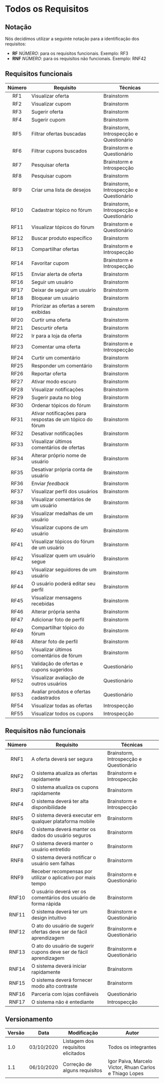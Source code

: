 # Todos os Requisitos

## Notação

Nós decidimos utilizar a seguinte notação para a identificação dos requisitos:

- **RF** *NÚMERO*: para os requisitos funcionais. Exemplo: RF3
- **RNF** *NÚMERO*: para os requisitos não funcionais. Exemplo: RNF42


## Requisitos funcionais

| Número | Requisito | Técnicas |
|:--:|--|--|
|RF1| Visualizar oferta | Brainstorm |
|RF2| Visualizar cupom | Brainstorm |
|RF3| Sugerir oferta | Brainstorm |
|RF4| Sugerir cupom | Brainstorm |
|RF5| Filtrar ofertas buscadas | Brainstorm, Introspecção e Questionário |
|RF6| Filtrar cupons buscados | Brainstorm e Questionário |
|RF7| Pesquisar oferta | Brainstorm e Introspecção |
|RF8| Pesquisar cupom | Brainstorm |
|RF9| Criar uma lista de desejos | Brainstorm, Introspecção e Questionário |
|RF10| Cadastrar tópico no fórum | Brainstorm, Introspecção e Questionário |
|RF11| Visualizar tópicos do fórum | Brainstorm e Questionário |
|RF12| Buscar produto específico | Brainstorm |
|RF13| Compartilhar ofertas | Brainstorm e Introspecção |
|RF14| Favoritar cupom | Brainstorm e Introspecção |
|RF15| Enviar alerta de oferta | Brainstorm |
|RF16| Seguir um usuário | Brainstorm |
|RF17| Deixar de seguir um usuário | Brainstorm |
|RF18| Bloquear um usuário | Brainstorm |
|RF19| Priorizar as ofertas a serem exibidas | Brainstorm |
|RF20| Curtir uma oferta | Brainstorm |
|RF21| Descurtir oferta | Brainstorm |
|RF22| Ir para a loja da oferta | Brainstorm |
|RF23| Comentar uma oferta | Brainstorm e Introspecção |
|RF24| Curtir um comentário | Brainstorm |
|RF25| Responder um comentário | Brainstorm |
|RF26| Reportar oferta | Brainstorm |
|RF27| Ativar modo escuro | Brainstorm |
|RF28| Visualizar notificações | Brainstorm |
|RF29| Sugerir pauta no blog | Brainstorm |
|RF30| Ordenar tópicos do fórum | Brainstorm |
|RF31| Ativar notificações para respostas de um tópico do fórum | Brainstorm |
|RF32| Desativar notificações | Brainstorm |
|RF33| Visualizar últimos comentários de ofertas | Brainstorm |
|RF34| Alterar próprio nome de usuário | Brainstorm |
|RF35| Desativar própria conta de usuário | Brainstorm |
|RF36| Enviar *feedback* | Brainstorm |
|RF37| Visualizar perfil dos usuários  | Brainstorm |
|RF38| Visualizar comentários de um usuário | Brainstorm |
|RF39| Visualizar medalhas de um usuário | Brainstorm |
|RF40| Visualizar cupons de um usuário | Brainstorm |
|RF41| Visualizar tópicos do fórum de um usuário  | Brainstorm |
|RF42| Visualizar quem um usuário segue | Brainstorm |
|RF43| Visualizar seguidores de um usuário | Brainstorm |
|RF44| O usuário poderá editar seu perfil | Brainstorm |
|RF45| Visualizar mensagens recebidas | Brainstorm |
|RF46| Alterar própria senha | Brainstorm |
|RF47| Adicionar foto de perfil | Brainstorm |
|RF49| Compartilhar tópico do fórum | Brainstorm |
|RF48| Alterar foto de perfil | Brainstorm |
|RF50| Visualizar últimos comentários de fórum | Brainstorm |
|RF51| Validação de ofertas e cupons sugeridos | Questionário |
|RF52| Visualizar avaliação de outros usuários | Questionário |
|RF53| Avaliar produtos e ofertas cadastrados | Questionário |
|RF54| Visualizar todas as ofertas | Introspecção |
|RF55| Visualizar todos os cupons | Introspecção |

## Requisitos não funcionais

| Número | Requisito | Técnicas |
|:--:|--|--|
|RNF1| A oferta deverá ser segura | Brainstorm, Introspecção e Questionário |
|RNF2| O sistema atualiza as ofertas rapidamente | Brainstorm e Introspecção |
|RNF3| O sistema atualiza os cupons rapidamente | Brainstorm |
|RNF4| O sistema deverá ter alta disponibilidade | Brainstorm e Introspecção |
|RNF5| O sistema deverá executar em qualquer plataforma mobile | Brainstorm |
|RNF6| O sistema deverá manter os dados do usuário seguros | Brainstorm |
|RNF7| O sistema deverá manter o usuário entretido | Brainstorm |
|RNF8| O sistema deverá notificar o usuário sem falhas | Brainstorm |
|RNF9| Receber recompensas por utilizar o aplicativo por mais tempo | Brainstorm e Questionário |
|RNF10| O usuário deverá ver os comentários dos usuário de forma rápida | Brainstorm |
|RNF11| O sistema deverá ter um design intuitivo | Brainstorm e Questionário |
|RNF12| O ato do usuário de sugerir ofertas deve ser de fácil aprendizagem | Brainstorm e Questionário |
|RNF13| O ato do usuário de sugerir cupons deve ser de fácil aprendizagem | Brainstorm e Questionário |
|RNF14| O sistema deverá iniciar rapidamente | Brainstorm |
|RNF15| O sistema deverá fornecer modo alto contraste | Brainstorm |
|RNF16| Parceria com lojas confiáveis | Questionário |
|RNF17| O sistema não é entediante | Introspecção |

## Versionamento

| Versão | Data | Modificação | Autor |
|--|--|--|--|
| 1.0 | 03/10/2020 | Listagem dos requisitos elicitados | Todos os integrantes |
| 1.1 | 06/10/2020 | Correção de alguns requisitos | Igor Paiva, Marcelo Victor, Rhuan Carlos e Thiago Lopes |
